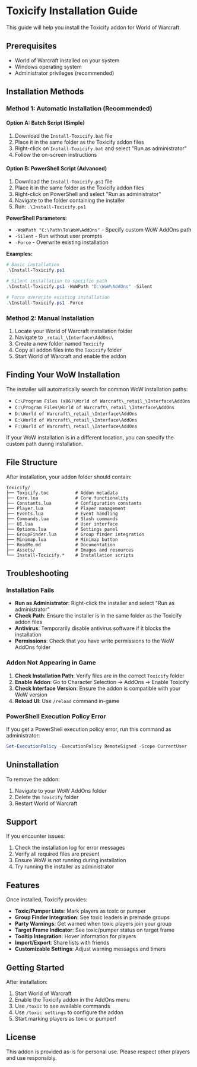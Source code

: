 # Toxicify Installation Guide

This guide will help you install the Toxicify addon for World of Warcraft.

## Prerequisites

- World of Warcraft installed on your system
- Windows operating system
- Administrator privileges (recommended)

## Installation Methods

### Method 1: Automatic Installation (Recommended)

#### Option A: Batch Script (Simple)
1. Download the `Install-Toxicify.bat` file
2. Place it in the same folder as the Toxicify addon files
3. Right-click on `Install-Toxicify.bat` and select "Run as administrator"
4. Follow the on-screen instructions

#### Option B: PowerShell Script (Advanced)
1. Download the `Install-Toxicify.ps1` file
2. Place it in the same folder as the Toxicify addon files
3. Right-click on PowerShell and select "Run as administrator"
4. Navigate to the folder containing the installer
5. Run: `.\Install-Toxicify.ps1`

**PowerShell Parameters:**
- `-WoWPath "C:\Path\To\WoW\AddOns"` - Specify custom WoW AddOns path
- `-Silent` - Run without user prompts
- `-Force` - Overwrite existing installation

**Examples:**
```powershell
# Basic installation
.\Install-Toxicify.ps1

# Silent installation to specific path
.\Install-Toxicify.ps1 -WoWPath "D:\WoW\AddOns" -Silent

# Force overwrite existing installation
.\Install-Toxicify.ps1 -Force
```

### Method 2: Manual Installation

1. Locate your World of Warcraft installation folder
2. Navigate to `_retail_\Interface\AddOns\`
3. Create a new folder named `Toxicify`
4. Copy all addon files into the `Toxicify` folder
5. Start World of Warcraft and enable the addon

## Finding Your WoW Installation

The installer will automatically search for common WoW installation paths:

- `C:\Program Files (x86)\World of Warcraft\_retail_\Interface\AddOns`
- `C:\Program Files\World of Warcraft\_retail_\Interface\AddOns`
- `D:\World of Warcraft\_retail_\Interface\AddOns`
- `E:\World of Warcraft\_retail_\Interface\AddOns`
- `F:\World of Warcraft\_retail_\Interface\AddOns`

If your WoW installation is in a different location, you can specify the custom path during installation.

## File Structure

After installation, your addon folder should contain:

```
Toxicify/
├── Toxicify.toc          # Addon metadata
├── Core.lua              # Core functionality
├── Constants.lua         # Configuration constants
├── Player.lua            # Player management
├── Events.lua            # Event handling
├── Commands.lua          # Slash commands
├── UI.lua                # User interface
├── Options.lua           # Settings panel
├── GroupFinder.lua       # Group finder integration
├── Minimap.lua           # Minimap button
├── ReadMe.md             # Documentation
├── Assets/               # Images and resources
└── Install-Toxicify.*    # Installation scripts
```

## Troubleshooting

### Installation Fails
- **Run as Administrator**: Right-click the installer and select "Run as administrator"
- **Check Path**: Ensure the installer is in the same folder as the Toxicify addon files
- **Antivirus**: Temporarily disable antivirus software if it blocks the installation
- **Permissions**: Check that you have write permissions to the WoW AddOns folder

### Addon Not Appearing in Game
1. **Check Installation Path**: Verify files are in the correct `Toxicify` folder
2. **Enable Addon**: Go to Character Selection → AddOns → Enable Toxicify
3. **Check Interface Version**: Ensure the addon is compatible with your WoW version
4. **Reload UI**: Use `/reload` command in-game

### PowerShell Execution Policy Error
If you get a PowerShell execution policy error, run this command as administrator:
```powershell
Set-ExecutionPolicy -ExecutionPolicy RemoteSigned -Scope CurrentUser
```

## Uninstallation

To remove the addon:
1. Navigate to your WoW AddOns folder
2. Delete the `Toxicify` folder
3. Restart World of Warcraft

## Support

If you encounter issues:
1. Check the installation log for error messages
2. Verify all required files are present
3. Ensure WoW is not running during installation
4. Try running the installer as administrator

## Features

Once installed, Toxicify provides:
- **Toxic/Pumper Lists**: Mark players as toxic or pumper
- **Group Finder Integration**: See toxic leaders in premade groups
- **Party Warnings**: Get warned when toxic players join your group
- **Target Frame Indicator**: See toxic/pumper status on target frame
- **Tooltip Integration**: Hover information for players
- **Import/Export**: Share lists with friends
- **Customizable Settings**: Adjust warning messages and timers

## Getting Started

After installation:
1. Start World of Warcraft
2. Enable the Toxicify addon in the AddOns menu
3. Use `/toxic` to see available commands
4. Use `/toxic settings` to configure the addon
5. Start marking players as toxic or pumper!

## License

This addon is provided as-is for personal use. Please respect other players and use responsibly.
